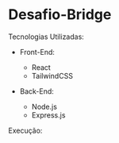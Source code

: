 # Desafio-Bridge

Tecnologias Utilizadas:
- Front-End:
    - React
    - TailwindCSS

- Back-End:
    - Node.js
    - Express.js

Execução: